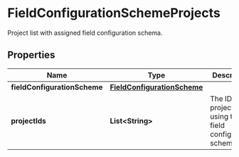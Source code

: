 

# FieldConfigurationSchemeProjects

Project list with assigned field configuration schema.

## Properties

| Name | Type | Description | Notes |
|------------ | ------------- | ------------- | -------------|
|**fieldConfigurationScheme** | [**FieldConfigurationScheme**](FieldConfigurationScheme.md) |  |  [optional] |
|**projectIds** | **List&lt;String&gt;** | The IDs of projects using the field configuration scheme. |  |



